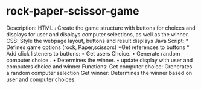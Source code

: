 # rock-paper-scissor-game

Description:
HTML :
    Create the game structure with buttons for choices  and displays for user and displays computer selections, as well as the winner.
CSS:
    Style the webpage layout, buttons and result displays
Java Script:
    * Defines game options (rock, Paper,scissors)
    *Get references to buttons
    * Add click listeners to buttons:
    • Get users Choice.
    • Generate random computer choice .
    • Determines the winner.
    • update display with user and computers choice and winner
Functions:
  Get computer choice:
      Grenerates a random computer selection
  Get winner:
      Determines the winner based on user and computer choices.
